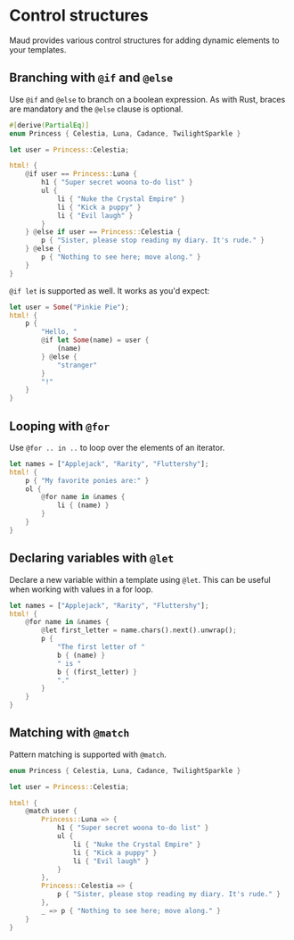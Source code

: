 # Control structures

Maud provides various control structures for adding dynamic elements to your templates.

## Branching with `@if` and `@else`

Use `@if` and `@else` to branch on a boolean expression. As with Rust, braces are mandatory and the `@else` clause is optional.

```rust
#[derive(PartialEq)]
enum Princess { Celestia, Luna, Cadance, TwilightSparkle }

let user = Princess::Celestia;

html! {
    @if user == Princess::Luna {
        h1 { "Super secret woona to-do list" }
        ul {
            li { "Nuke the Crystal Empire" }
            li { "Kick a puppy" }
            li { "Evil laugh" }
        }
    } @else if user == Princess::Celestia {
        p { "Sister, please stop reading my diary. It's rude." }
    } @else {
        p { "Nothing to see here; move along." }
    }
}
```

`@if let` is supported as well. It works as you'd expect:

```rust
let user = Some("Pinkie Pie");
html! {
    p {
        "Hello, "
        @if let Some(name) = user {
            (name)
        } @else {
            "stranger"
        }
        "!"
    }
}
```

## Looping with `@for`

Use `@for .. in ..` to loop over the elements of an iterator.

```rust
let names = ["Applejack", "Rarity", "Fluttershy"];
html! {
    p { "My favorite ponies are:" }
    ol {
        @for name in &names {
            li { (name) }
        }
    }
}
```

## Declaring variables with `@let`

Declare a new variable within a template using `@let`. This can be useful when working with values in a for loop.

```rust
let names = ["Applejack", "Rarity", "Fluttershy"];
html! {
    @for name in &names {
        @let first_letter = name.chars().next().unwrap();
        p {
            "The first letter of "
            b { (name) }
            " is "
            b { (first_letter) }
            "."
        }
    }
}
```

## Matching with `@match`

Pattern matching is supported with `@match`.

```rust
enum Princess { Celestia, Luna, Cadance, TwilightSparkle }

let user = Princess::Celestia;

html! {
    @match user {
        Princess::Luna => {
            h1 { "Super secret woona to-do list" }
            ul {
                li { "Nuke the Crystal Empire" }
                li { "Kick a puppy" }
                li { "Evil laugh" }
            }
        },
        Princess::Celestia => {
            p { "Sister, please stop reading my diary. It's rude." }
        },
        _ => p { "Nothing to see here; move along." }
    }
}
```
